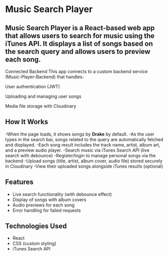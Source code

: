 # Music Search Player 

Music Search Player is a React-based web app that allows users to search for music using the iTunes API. It displays a list of songs based on the search query and allows users to preview each song.
---
Connected Backend
This app connects to a custom backend service (Music-Player-Backend) that handles:

User authentication (JWT)

Uploading and managing user songs

Media file storage with Cloudinary

##  How It Works

-When the page loads, it shows songs by **Drake** by default.
-As the user types in the search bar, songs related to the query are automatically fetched and displayed.
-Each song result includes the track name, artist, album art, and a preview audio player.
-Search music via iTunes Search API (live search with debounce)
-Register/login to manage personal songs via the backend
-Upload songs (title, artist, album cover, audio file) stored securely in Cloudinary
-View their uploaded songs alongside iTunes results (optional)

##  Features

- Live search functionality (with debounce effect)
- Display of songs with album covers
- Audio previews for each song
- Error handling for failed requests

##  Technologies Used

- React
- CSS (custom styling)
- iTunes Search API

